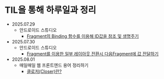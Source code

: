 # TIL을 통해 하루일과 정리
- 2025.07.29
  - 안드로이드 스튜디오
    -  [Fragment의 Binding 함수를 이용해 ID값을 참조 및 생명주기](https://github.com/b-hyoung/TIL/blob/master/TIL/2025-07-29.md)
- 2025.07.30
  - 안드로이드 스튜디오
    - [Fragment를 이용한 일부 레이아웃 전환시 다음Fragment에 값 전달하기](https://github.com/b-hyoung/TIL/blob/master/TIL/2025-07-30.md)
- 2025.08.01
  - 매일매일 웹 프론트엔드 용어 정리하기
    - [클로저(Closer)란?](https://github.com/b-hyoung/TIL/blob/master/TIL/2025-08-01.md)